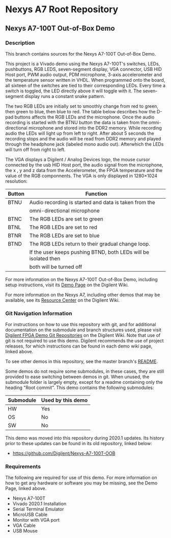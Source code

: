 # Nexys A7 Root Repository

## Nexys A7-100T Out-of-Box Demo

### Description

This branch contains sources for the Nexys A7-100T Out-of-Box Demo.

This project is a Vivado demo using the Nexys A7-100T's switches, LEDs, pushbuttons, RGB LEDS, seven-segment display, VGA connector, USB HID Host port, PWM audio output, PDM microphone, 3-axis accelerometer and the temperature sensor written in VHDL. When programmed onto the board, all sixteen of the switches are tied to their corresponding LEDs. Every time a switch is toggled, the LED directly above it will toggle with it. The seven-segment display runs a constant snake pattern.

The two RGB LEDs are initially set to smoothly change from red to green, then green to blue, then blue to red. The table below describes how the D-pad buttons affects the RGB LEDs and the microphone. Once the audio recording is started with the BTNU button the data is taken from the omni-directional microphone and stored into the DDR2 memory. While recording audio the LEDs will light up from left to right. After about 5 seconds the recording stops and the audio will be read from DDR2 memory and played through the headphone jack (labeled mono audio out). Afterwhich the LEDs will turn off from right to left.

The VGA displays a  Digilent / Analog Devices logo, the mouse cursor connected by the usb HID Host port, the audio signal from the microphone, the x , y and z data from the Accelerometer, the FPGA temperature and the value of the RGB componnents. The VGA is only displayed in 1280×1024 resolution:


| Button | Function                                                          |
| ------ | ----------------------------------------------------------------- |
| BTNU   | Audio recording is started and data is taken from the              |
|        | omni-directional microphone                                       |
| BTNC   | The RGB LEDs are set to green                                     |                                    
| BTNL   | The RGB LEDs are set to red                                       |
| BTNR   | The RGB LEDs are set to blue                                      |
| BTND   | The RGB LEDs return to their gradual change loop.                 |
|        | If the user keeps pushing BTND, both LEDs will be isolated then   |
|        | both will be turned off                                           |   

For more information on the Nexys A7-100T Out-of-Box Demo, including setup instructions, visit its [Demo Page](https://reference.digilentinc.com/reference/programmable-logic/nexys-a7/demos/oob) on the Digilent Wiki.

For more information on the Nexys A7, including other demos that may be available, see its [Resource Center](https://reference.digilentinc.com/reference/programmable-logic/nexys-a7/start) on the Digilent Wiki.

### Git Navigation Information

For instructions on how to use this repository with git, and for additional documentation on the submodule and branch structures used, please visit [Digilent FPGA Demo Git Repositories](https://reference.digilentinc.com/reference/programmable-logic/documents/git) on the Digilent Wiki. Note that use of git is not required to use this demo. Digilent recommends the use of project releases, for which instructions can be found in each demo wiki page, linked above.

To see other demos in this repository, see the master branch's [README](https://github.com/Digilent/Nexys-A7).

Some demos do not require some submodules, in these cases, they are still provided to ease switching between demos in git. When unused, the submodule folder is largely empty, except for a readme containing only the heading "Root commit". This demo contains the following submodules:

| Submodule | Used by this demo |
|-----------|-------------------|
| HW        | Yes         |
| OS        | No         |
| SW        | No         |

This demo was moved into this repository during 2020.1 updates. Its history prior to these updates can be found in its old repository, linked below:
* https://github.com/Digilent/Nexys-A7-100T-OOB

### Requirements

The following are required for use of this demo. For more information on how to get any hardware or software you may be missing, see the Demo Page, linked above.

* Nexys A7-100T
* Vivado 2020.1 Installation
* Serial Terminal Emulator
* MicroUSB Cable
* Monitor with VGA port
* VGA Cable
* USB Mouse